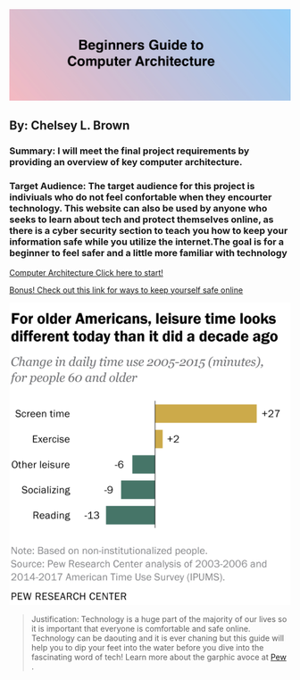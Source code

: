

<img src="title.png" alt="picture">



## By: Chelsey L. Brown 
### Summary: I will meet the final project requirements by providing an overview of key computer architecture.  
### Target Audience: The target audience for this project is indiviuals who do not feel confortable when they encourter technology. This website can also be used by anyone who seeks to learn about tech and protect themselves online, as there is a cyber security section to teach you how to keep your information safe while you utilize the internet.The goal is for a beginner to feel safer and a little more familiar with technology 

[Computer Architecture Click here to start!](https://github.com/Chelseyb/IT1600FinalProject/blob/main/page1.md)
   
[Bonus! Check out this link for ways to keep yourself safe online](https://github.com/Chelseyb/IT1600FinalProject/blob/main/page2.md)


<img src="graph.png" alt="picture">
     
>Justification: Technology is a huge part of the majority of our lives so it is important that everyone is comfortable and safe online. Technology can be daouting and it is ever chaning but this guide will help you to dip your feet into the water before you dive into the fascinating word of tech! Learn more about the garphic avoce at [Pew](https://www.pewresearch.org/fact-tank/2019/06/18/americans-60-and-older-are-spending-more-time-in-front-of-their-screens-than-a-decade-ago/) .
   
 
